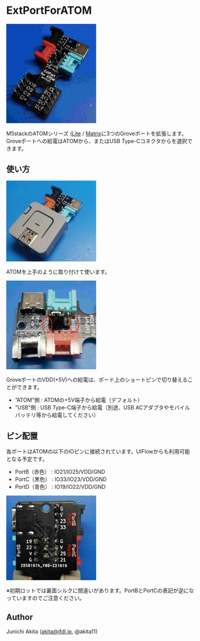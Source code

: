 # ExtPortForATOM

<img src="https://github.com/akita11/ExtPortForATOM/blob/main/ExtPortForATOM.jpg" width="240px">

M5stackのATOMシリーズ ([Lite](https://www.switch-science.com/products/6262) / [Matrix](https://www.switch-science.com/products/6260)に3つのGroveポートを拡張します。Groveポートへの給電はATOMから、またはUSB Type-Cコネクタからを選択できます。


## 使い方

<img src="https://github.com/akita11/ExtPortForATOM/blob/main/withATOM.jpg" width="240px">

ATOMを上手のように取り付けて使います。

<img src="https://github.com/akita11/ExtPortForATOM/blob/main/jumper.jpg" width="240px">

GroveポートのVDD(+5V)への給電は、ボード上のショートピンで切り替えることができます。

- ”ATOM"側 : ATOMの+5V端子から給電（デフォルト）
- ”USB"側 : USB Type-C端子から給電（別途、USB ACアダプタやモバイルバッテリ等から給電してください）

## ピン配置

各ポートはATOMの以下のIOピンに接続されています。UIFlowからも利用可能となる予定です。

- PortB（赤色） : IO21/IO25/VDD/GND
- PortC（黒色） : IO33/IO23/VDD/GND
- PortD（青色） : IO19/IO22/VDD/GND

<img src="https://github.com/akita11/ExtPortForATOM/blob/main/silk.jpg" width="240px">

※初期ロットでは裏面シルクに間違いがあります。PortBとPortCの表記が逆になっていますのでご注意ください。

## Author

Junichi Akita (akita@ifdl.jp, @akita11)
